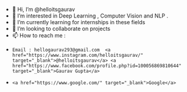 - 👋 Hi, I’m @helloitsgaurav
- 👀 I’m interested in  Deep Learning , Computer Vision and NLP .
- 🌱 I’m currently learning for internships in these fields
- 💞️ I’m looking to collaborate on projects
- 📫 How to reach me : 
-     Email : hellogaurav293@gmail.com  <a href="https://www.instagram.com/helloitsgaurav/" target="_blank">@helloitsgaurav</a> <a href="https://www.facebook.com/profile.php?id=100056869810644" target="_blank">Gaurav Gupta</a>
-     <a href="https://www.google.com/" target="_blank">Google</a>

<!---helloitsgaurav/helloitsgaurav is a ✨ special ✨ repository because its `README.md` (this file) appears on your GitHub profile.
You can click the Preview link to take a look at your changes.--->
